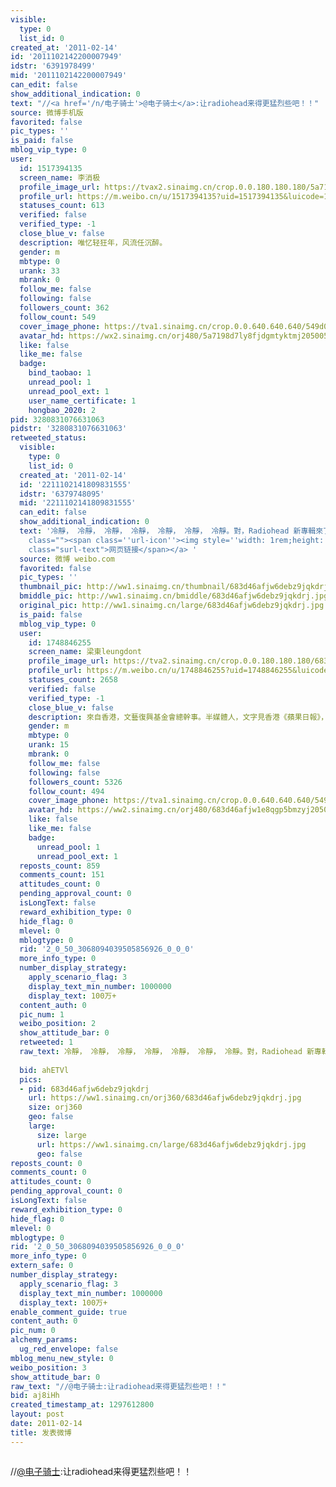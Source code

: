 ```yaml
---
visible:
  type: 0
  list_id: 0
created_at: '2011-02-14'
id: '2011102142200007949'
idstr: '6391978499'
mid: '2011102142200007949'
can_edit: false
show_additional_indication: 0
text: "//<a href='/n/电子骑士'>@电子骑士</a>:让radiohead来得更猛烈些吧！！"
source: 微博手机版
favorited: false
pic_types: ''
is_paid: false
mblog_vip_type: 0
user:
  id: 1517394135
  screen_name: 李消极
  profile_image_url: https://tvax2.sinaimg.cn/crop.0.0.180.180.180/5a7198d7ly8fjdgmtyktmj20500500so.jpg?KID=imgbed,tva&Expires=1606400297&ssig=h8Hr4hmbVx
  profile_url: https://m.weibo.cn/u/1517394135?uid=1517394135&luicode=10000011&lfid=2304131517394135_-_WEIBO_SECOND_PROFILE_WEIBO
  statuses_count: 613
  verified: false
  verified_type: -1
  close_blue_v: false
  description: 唯忆轻狂年，风流任沉醉。
  gender: m
  mbtype: 0
  urank: 33
  mbrank: 0
  follow_me: false
  following: false
  followers_count: 362
  follow_count: 549
  cover_image_phone: https://tva1.sinaimg.cn/crop.0.0.640.640.640/549d0121tw1egm1kjly3jj20hs0hsq4f.jpg
  avatar_hd: https://wx2.sinaimg.cn/orj480/5a7198d7ly8fjdgmtyktmj20500500so.jpg
  like: false
  like_me: false
  badge:
    bind_taobao: 1
    unread_pool: 1
    unread_pool_ext: 1
    user_name_certificate: 1
    hongbao_2020: 2
pid: 3280831076631063
pidstr: '3280831076631063'
retweeted_status:
  visible:
    type: 0
    list_id: 0
  created_at: '2011-02-14'
  id: '2211102141809831555'
  idstr: '6379748095'
  mid: '2211102141809831555'
  can_edit: false
  show_additional_indication: 0
  text: '冷靜， 冷靜， 冷靜， 冷靜， 冷靜， 冷靜， 冷靜。對，Radiohead 新專輯來了。<a  target="_blank" href="http://weibo.cn/sinaurl?toasturl=http%3A%2F%2Fwww.thekingoflimbs.com%2F&luicode=10000011&lfid=2304131517394135_-_WEIBO_SECOND_PROFILE_WEIBO"
    class=""><span class=''url-icon''><img style=''width: 1rem;height: 1rem'' src=''//h5.sinaimg.cn/upload/2015/09/25/3/timeline_card_small_web_default.png''></span><span
    class="surl-text">网页链接</span></a> '
  source: 微博 weibo.com
  favorited: false
  pic_types: ''
  thumbnail_pic: http://ww1.sinaimg.cn/thumbnail/683d46afjw6debz9jqkdrj.jpg
  bmiddle_pic: http://ww1.sinaimg.cn/bmiddle/683d46afjw6debz9jqkdrj.jpg
  original_pic: http://ww1.sinaimg.cn/large/683d46afjw6debz9jqkdrj.jpg
  is_paid: false
  mblog_vip_type: 0
  user:
    id: 1748846255
    screen_name: 梁東leungdont
    profile_image_url: https://tva2.sinaimg.cn/crop.0.0.180.180.180/683d46afjw1e8qgp5bmzyj2050050aa8.jpg?KID=imgbed,tva&Expires=1606400297&ssig=CmaeDwFjbR
    profile_url: https://m.weibo.cn/u/1748846255?uid=1748846255&luicode=10000011&lfid=2304131517394135_-_WEIBO_SECOND_PROFILE_WEIBO
    statuses_count: 2658
    verified: false
    verified_type: -1
    close_blue_v: false
    description: 來自香港，文藝復興基金會總幹事。半媒體人，文字見香港《蘋果日報》，前香港設計事務所五代十國公關總監。
    gender: m
    mbtype: 0
    urank: 15
    mbrank: 0
    follow_me: false
    following: false
    followers_count: 5326
    follow_count: 494
    cover_image_phone: https://tva1.sinaimg.cn/crop.0.0.640.640.640/549d0121tw1egm1kjly3jj20hs0hsq4f.jpg
    avatar_hd: https://ww2.sinaimg.cn/orj480/683d46afjw1e8qgp5bmzyj2050050aa8.jpg
    like: false
    like_me: false
    badge:
      unread_pool: 1
      unread_pool_ext: 1
  reposts_count: 859
  comments_count: 151
  attitudes_count: 0
  pending_approval_count: 0
  isLongText: false
  reward_exhibition_type: 0
  hide_flag: 0
  mlevel: 0
  mblogtype: 0
  rid: '2_0_50_3068094039505856926_0_0_0'
  more_info_type: 0
  number_display_strategy:
    apply_scenario_flag: 3
    display_text_min_number: 1000000
    display_text: 100万+
  content_auth: 0
  pic_num: 1
  weibo_position: 2
  show_attitude_bar: 0
  retweeted: 1
  raw_text: 冷靜， 冷靜， 冷靜， 冷靜， 冷靜， 冷靜， 冷靜。對，Radiohead 新專輯來了。http://sinaurl.cn/hq0pj7
    ​​​
  bid: ahETVl
  pics:
  - pid: 683d46afjw6debz9jqkdrj
    url: https://ww1.sinaimg.cn/orj360/683d46afjw6debz9jqkdrj.jpg
    size: orj360
    geo: false
    large:
      size: large
      url: https://ww1.sinaimg.cn/large/683d46afjw6debz9jqkdrj.jpg
      geo: false
reposts_count: 0
comments_count: 0
attitudes_count: 0
pending_approval_count: 0
isLongText: false
reward_exhibition_type: 0
hide_flag: 0
mlevel: 0
mblogtype: 0
rid: '2_0_50_3068094039505856926_0_0_0'
more_info_type: 0
extern_safe: 0
number_display_strategy:
  apply_scenario_flag: 3
  display_text_min_number: 1000000
  display_text: 100万+
enable_comment_guide: true
content_auth: 0
pic_num: 0
alchemy_params:
  ug_red_envelope: false
mblog_menu_new_style: 0
weibo_position: 3
show_attitude_bar: 0
raw_text: "//@电子骑士:让radiohead来得更猛烈些吧！！"
bid: aj8iHh
created_timestamp_at: 1297612800
layout: post
date: 2011-02-14
title: 发表微博
---
```


![]()

//<a href='/n/电子骑士'>@电子骑士</a>:让radiohead来得更猛烈些吧！！

